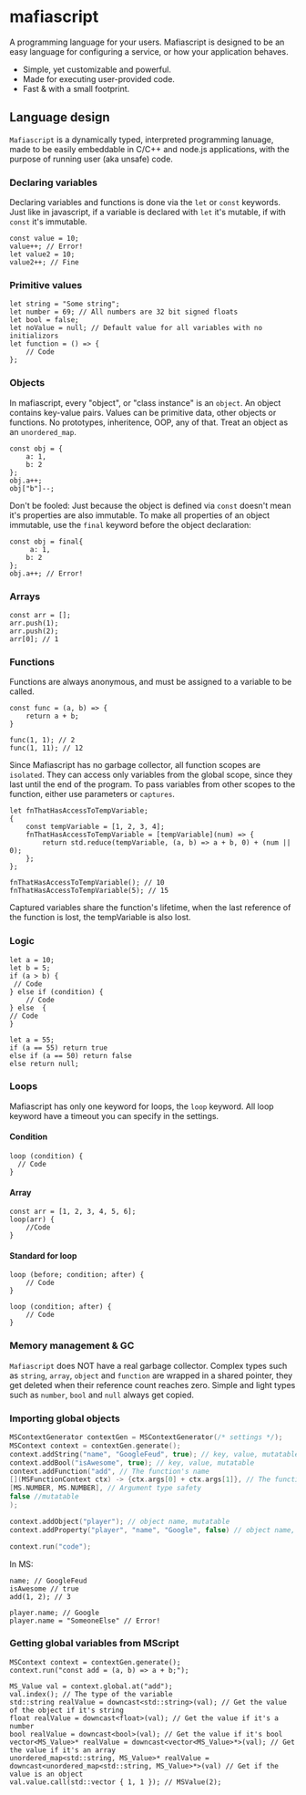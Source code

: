 # mafiascript

A programming language for your users. Mafiascript is designed to be an easy language for configuring a service, or how your application behaves.

- Simple, yet customizable and powerful.
- Made for executing user-provided code. 
- Fast & with a small footprint.

## Language design

`Mafiascript` is a dynamically typed, interpreted programming lanuage, made to be easily embeddable in C/C++ and node.js applications, with the purpose of running user (aka unsafe) code. 

### Declaring variables

Declaring variables and functions is done via the `let` or `const` keywords. Just like in javascript, if a variable is declared with `let` it's mutable, if with `const` it's immutable. 

```
const value = 10;
value++; // Error!
let value2 = 10;
value2++; // Fine
```

### Primitive values

```
let string = "Some string";
let number = 69; // All numbers are 32 bit signed floats
let bool = false;
let noValue = null; // Default value for all variables with no initializors
let function = () => {
    // Code
};
```

### Objects

In mafiascript, every "object", or "class instance" is an `object`. An object contains key-value pairs. Values can be primitive data, other objects or functions. No prototypes, inheritence, OOP, any of that. Treat an object as an `unordered_map`.

```
const obj = {
    a: 1,
    b: 2
};
obj.a++;
obj["b"]--;
```

Don't be fooled: Just because the object is defined via `const` doesn't mean it's properties are also immutable. To make all properties of an object immutable, use the `final` keyword before the object declaration:

```
const obj = final{
     a: 1,
    b: 2
};
obj.a++; // Error!
```


### Arrays

```
const arr = [];
arr.push(1);
arr.push(2);
arr[0]; // 1
```

### Functions

Functions are always anonymous, and must be assigned to a variable to be called. 

```
const func = (a, b) => {
    return a + b;
}

func(1, 1); // 2
func(1, 11); // 12
```

Since Mafiascript has no garbage collector, all function scopes are `isolated`. They can access only variables from the global scope, since they last until the end of the program. To pass variables from other scopes to the function, either use parameters or `captures`. 

```
let fnThatHasAccessToTempVariable;
{
    const tempVariable = [1, 2, 3, 4];
    fnThatHasAccessToTempVariable = [tempVariable](num) => {
        return std.reduce(tempVariable, (a, b) => a + b, 0) + (num || 0);
    };
};

fnThatHasAccessToTempVariable(); // 10
fnThatHasAccessToTempVariable(5); // 15
```

Captured variables share the function's lifetime, when the last reference of the function is lost, the tempVariable is also lost.  

### Logic

```
let a = 10;
let b = 5;
if (a > b) { 
 // Code
} else if (condition) {
    // Code
} else  {
// Code
}
```

```
let a = 55;
if (a == 55) return true
else if (a == 50) return false
else return null;

```

### Loops

Mafiascript has only one keyword for loops, the `loop` keyword. All loop keyword have a timeout you can specify in the settings. 

#### Condition

```
loop (condition) {
  // Code
}
```

#### Array

```
const arr = [1, 2, 3, 4, 5, 6];
loop(arr) {
    //Code
}
```

#### Standard for loop

```
loop (before; condition; after) {
    // Code
}

loop (condition; after) {
    // Code
}
```

### Memory management & GC

`Mafiascript` does NOT have a real garbage collector. Complex types such as `string`, `array`, `object` and `function` are wrapped in a shared pointer, they get deleted when their reference count reaches zero. Simple and light types such as `number`, `bool` and `null` always get copied.


### Importing global objects

```cpp 
MSContextGenerator contextGen = MSContextGenerator(/* settings */);
MSContext context = contextGen.generate();
context.addString("name", "GoogleFeud", true); // key, value, mutatable
context.addBool("isAwesome", true); // key, value, mutatable
context.addFunction("add", // The function's name 
[](MSFunctionContext ctx) -> {ctx.args[0] + ctx.args[1]}, // The function to import
[MS.NUMBER, MS.NUMBER], // Argument type safety
false //mutatable
);

context.addObject("player"); // object name, mutatable
context.addProperty("player", "name", "Google", false) // object name, key, value, mutatable

context.run("code");
```

In MS:

```
name; // GoogleFeud
isAwesome // true
add(1, 2); // 3

player.name; // Google
player.name = "SomeoneElse" // Error!
```

### Getting global variables from MScript

```
MSContext context = contextGen.generate();
context.run("const add = (a, b) => a + b;");

MS_Value val = context.global.at("add");
val.index(); // The type of the variable
std::string realValue = downcast<std::string>(val); // Get the value of the object if it's string
float realValue = downcast<float>(val); // Get the value if it's a number
bool realValue = downcast<bool>(val); // Get the value if it's bool
vector<MS_Value>* realValue = downcast<vector<MS_Value>*>(val); // Get the value if it's an array
unordered_map<std::string, MS_Value>* realValue = downcast<unordered_map<std::string, MS_Value>*>(val) // Get if the value is an object
val.value.call(std::vector { 1, 1 }); // MSValue(2);
```



